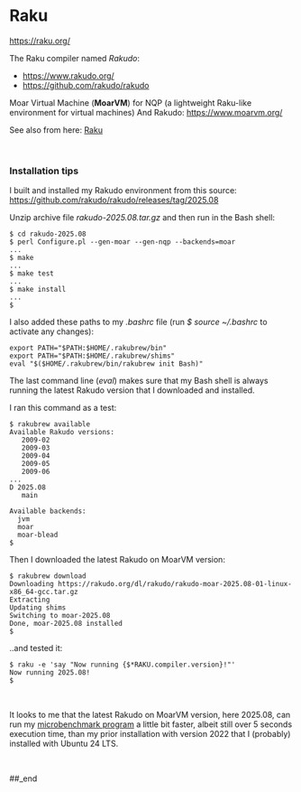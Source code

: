 # Raku

https://raku.org/

The Raku compiler named _Rakudo_:
- https://www.rakudo.org/
- https://github.com/rakudo/rakudo

Moar Virtual Machine (**MoarVM**) for NQP (a lightweight Raku-like environment for virtual machines) And Rakudo: https://www.moarvm.org/

See also from here: [Raku](https://github.com/practicalcomputerscience/MicrobenchmarkGPHLlanguages/blob/main/30%20-%20languages%20that%20didn't%20make%20it%20to%20my%20list/README.md#raku)

<br/>

### Installation tips

I built and installed my Rakudo environment from this source: https://github.com/rakudo/rakudo/releases/tag/2025.08

Unzip archive file _rakudo-2025.08.tar.gz_ and then run in the Bash shell:

```
$ cd rakudo-2025.08
$ perl Configure.pl --gen-moar --gen-nqp --backends=moar
...
$ make
...
$ make test
...
$ make install
...
$ 
```

I also added these paths to my _.bashrc_ file (run _$ source ~/.bashrc_ to activate any changes):

```
export PATH="$PATH:$HOME/.rakubrew/bin"
export PATH="$PATH:$HOME/.rakubrew/shims"
eval "$($HOME/.rakubrew/bin/rakubrew init Bash)"
```

The last command line (_eval_) makes sure that my Bash shell is always running the latest Rakudo version that I downloaded and installed.

I ran this command as a test:

```
$ rakubrew available
Available Rakudo versions:
   2009-02
   2009-03
   2009-04
   2009-05
   2009-06
...
D 2025.08
   main

Available backends:
  jvm
  moar
  moar-blead
$
```

Then I downloaded the latest Rakudo on MoarVM version:

```
$ rakubrew download
Downloading https://rakudo.org/dl/rakudo/rakudo-moar-2025.08-01-linux-x86_64-gcc.tar.gz
Extracting
Updating shims
Switching to moar-2025.08
Done, moar-2025.08 installed
$
```

..and tested it:

```
$ raku -e 'say "Now running {$*RAKU.compiler.version}!"'
Now running 2025.08!
$
```

<br/>

It looks to me that the latest Rakudo on MoarVM version, here 2025.08, can run my [microbenchmark program](https://github.com/practicalcomputerscience/MicrobenchmarkGPHLlanguages/blob/main/03%20-%20source%20code/01%20-%20imperative%20languages/Raku%20(Perl%206)/random_bitstring_and_flexible_password_generator.raku) a little bit faster, albeit still over 5 seconds execution time, than my prior installation with version 2022 that I (probably) installed with Ubuntu 24 LTS. 

<br/>

##_end
